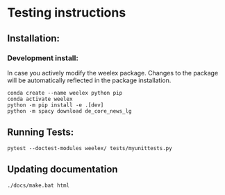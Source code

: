 # Testing instructions

## Installation:

### Development install:
In case you actively modify the weelex package.
Changes to the package will be automatically reflected in the package installation.
```
conda create --name weelex python pip
conda activate weelex
python -m pip install -e .[dev]
python -m spacy download de_core_news_lg
```


## Running Tests:
`pytest --doctest-modules weelex/ tests/myunittests.py`

## Updating documentation
`./docs/make.bat html`
